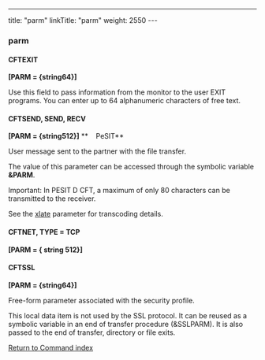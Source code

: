 ---
title: "parm"
linkTitle: "parm"
weight: 2550
---<span id="parm"></span>

### parm

#### CFTEXIT

**[PARM = {string64}]**

Use this field to pass information from the monitor to the user EXIT
programs. You can enter up to 64 alphanumeric characters of free text.

#### CFTSEND, SEND, RECV

**[PARM = {string512}]** **    PeSIT**

User message sent to the partner
with the file transfer.

The value of this parameter can be accessed through the symbolic variable
**&PARM**.

Important: In PESIT D CFT, a maximum of only 80 characters can be transmitted to the receiver.

See the [xlate](../xlate) parameter for transcoding details.

#### CFTNET, TYPE = TCP

**[PARM = { string 512}]**

#### CFTSSL

**[PARM = {string64}]**

Free-form parameter associated with the security profile.

This local data item is not used by the SSL protocol. It
can be reused as a symbolic variable in an end of transfer procedure (&SSLPARM).
It is also passed to the end of transfer, directory or file exits.

[Return to Command index](../../)
